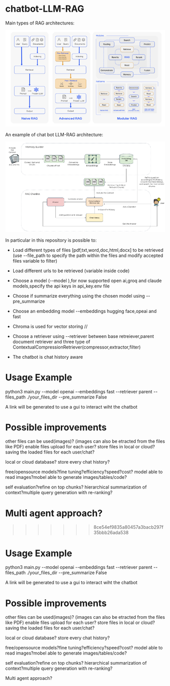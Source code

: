# chatbot-LLM-RAG

Main types of RAG architectures:

![alt text](https://github.com/DLfrontiere/chatbot-LLM-RAG/blob/main/images/RAG_architectures.png?raw=True)

An example of chat bot LLM-RAG architecture:

![alt text](https://github.com/DLfrontiere/chatbot-LLM-RAG/blob/main/images/rag-chatbot-architecture-1.png?raw=true)

In particular in this repository is possible to:

- Load different types of files [pdf,txt,word,doc,html,docx] to be retrieved (use --file_path to specify the path within the files and modify accepted files variable to filter)
- Load different urls to be retrieved (variable inside code)
- Choose a model (--model ),for now supported open ai,groq and claude models,specify the api keys in api_key.env file
- Choose if summarize everything using the chosen model using --pre_summarize
- Choose an embedding model --embeddings hugging face,opeai and fast
- Chroma is used for vector storing //
  
- Choose a retriever using --retriever between base retreiever,parent document retriever and three type of ContextualCompressionRetriever(compressor,extractor,filter)
- The chatbot is chat history aware


# Usage  Example

python3 main.py --model openai --embeddings fast --retriever parent --files_path ./your_files_dir --pre_summarize False

A link will be generated to use a gui to interact wiht the chatbot


# Possible improvements
  
 other files can be used(images)? (images can also be etracted from the files like PDF) enable files upload for each user? store files in local or cloud? saving the loaded files for each user/chat?

local or cloud database? store every chat history?

 free/opensource models?fine tuning?efficiency?speed?cost? model able to read images?mobel able to generate images/tables/code?

 self evaluation?refine on top chunks? hierarchical summarization of context?multiple query generation with re-ranking?

 Multi agent approach?
=======
>>>>>>> 8ce54ef9835a80457a3bacb297f35bbb26ada538

# Usage  Example

python3 main.py --model openai --embeddings fast --retriever parent --files_path ./your_files_dir --pre_summarize False

A link will be generated to use a gui to interact wiht the chatbot


# Possible improvements
  
 other files can be used(images)? (images can also be etracted from the files like PDF) enable files upload for each user? store files in local or cloud? saving the loaded files for each user/chat?

local or cloud database? store every chat history?

 free/opensource models?fine tuning?efficiency?speed?cost? model able to read images?mobel able to generate images/tables/code?

 self evaluation?refine on top chunks? hierarchical summarization of context?multiple query generation with re-ranking?

 Multi agent approach?
